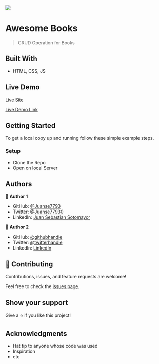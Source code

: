 ![](https://img.shields.io/badge/Microverse-blueviolet)

# Awesome Books

> CRUD Operation for Books


## Built With

- HTML, CSS, JS

## Live Demo

[Live Site](#)

[Live Demo Link](#)


## Getting Started
To get a local copy up and running follow these simple example steps.

### Setup
- Clone the Repo
- Open on local Server



## Authors

👤 **Author 1**

- GitHub: [@Juanse7793](https://github.com/Juanse7793)
- Twitter: [@Juanse77930](https://twitter.com/Juanse77930)
- LinkedIn: [Juan Sebastian Sotomayor](https://linkedin.com/in/juan-sebastian-sotomayor-2bb395198)

👤 **Author 2**

- GitHub: [@githubhandle](https://github.com/RaoAkif)
- Twitter: [@twitterhandle](https://twitter.com/RaoAkif)
- LinkedIn: [LinkedIn](https://linkedin.com/in/RaoAkif)


## 🤝 Contributing

Contributions, issues, and feature requests are welcome!

Feel free to check the [issues page](../../issues/).

## Show your support

Give a ⭐️ if you like this project!

## Acknowledgments

- Hat tip to anyone whose code was used
- Inspiration
- etc

